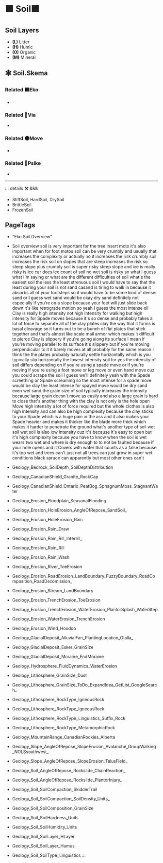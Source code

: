 # 🟩  <eko>Soil</eko>🟩

## Soil Layers

- **(L)** Litter
- **(H)** Humic
- **(O)** Organic
- **(M)** Mineral

## 🕸 Soil.Skema

### Related 🟩<eko>Eko</eko>

-

### Related 🔻<via>Via</via>

-

### Related 🟠<move>Move</move>

-

### Related 💜<psike>Psike</psike>

-

---

<!-- =================================================== -->
<!-- =================================================== -->
<!-- =================================================== -->
<!-- =================================================== -->
<!-- =================================================== -->
::: details 🛠 <dev>&&&</dev>

- StiffSoil, HardSoil, DrySoil
- BrittleSoil
- FrozenSoil

<h2>PageTags</h2>

- "Eko.Soil.Overview"
- Soil overview soil is very important for the tree insert moto it's also important when for foot motos soil can be very crumbly and usually that increases the complexity or actually no it increases the risk crumbly soil increases the risk soil on slopes that are steep increases the risk so steep slope plus crumbly soil is super risky steep slope and ice is really risky is ice car does ice count of soil no wet soil is risky so what I guess what I'm saying or what are the different difficulties of soil what's the easiest soil the less the least strenuous soil I would have to say that the least during your soil is not sand casand is tiring to walk in because it absorbs all of your footsteps so it would have to be some kind of denser sand or I guess wet sand would be okay dry sand definitely not especially if you're on a slope because your feet will just slide back down it's like retrograde motion so yeah I guess the most intense oil Clay is really high intensity not high intensity for walking but high intensity for Spade moves because it's so dense and probably takes a lot of force to separate all of the clay plates clay the way that it forms is basal cleavage so it turns out to be a bunch of flat plates that stick together and that's almost like scale mail armor which makes it difficult to pierce Clay is slippery if you're going along its surface I mean if you're moving parallel to its surface it's slippery but if you're moving perpendicular to it it barely moves at all probably for the same reason I think the the plates probably naturally settle horizontally which is you typically slip horizontally the lowest intensity soil for yes the intensity of soil differs depending on if you're using a spade move or if you're moving if you're using a foot move or leg move or even hand move cuz you could scrape the soil I guess we'll definitely yeah with the Spade screething or Spade screaming so the most intense for a spade move would be clay the least intense for spayed move would be dry sand even wet sand the grain size of soil typically increases the intensity because large grain doesn't move as easily and also a large grain is hard to close that's another thing with the clay is not only is the hole open Move high intensity a lot of force required but the whole clothes is also high intensity and can also be high complexity because the clay sticks to your Spade which is a huge pain in the ass and it also makes your Spade heavier and makes it thicker like the blade more thick which makes it harder to penetrate the ground what's another type of soil wet soil wet soil is also low intensity cuz it's because it's easy to open but it's high complexity because you have to know when the soil is wet wears two wet and where is dry enough to to not be faulted because if your hole opens and it Covers with water that counts as a false because it's too wet and trees can't just not all trees can just grow in super wet conditions black spruce can apparently but most other ones can't

- Geology_Bedrock_SoilDepth_SoilDepthDistribution

- Geology_CanadianShield_Granite_RockCap
- Geology_CanadianShield_Ontario_PeatBog_SphagnumMoss_StagnantWater
- Geology_Erosion_Floodplain_SeasonalFlooding
- Geology_Erosion_HoleErosion_AngleOfRepose_SandSoil_
- Geology_Erosion_HoleErosion_Rain
- Geology_Erosion_Rain_Draw
- Geology_Erosion_Rain_Rill_Interrill_
- Geology_Erosion_Rain_Rill
- Geology_Erosion_Rain_Wash
- Geology_Erosion_River_ToeErosion
- Geology_Erosion_RoadErosion_LandBoundary_FuzzyBoundary_RoadComposition_RoadDecomission_
- Geology_Erosion_Stream_LandBoundary
- Geology_Erosion_TrenchErosion_ToeErosion
- Geology_Erosion_TrenchErosion_WaterErosion_PlantorSplash_WaterStep
- Geology_Erosion_WaterErosion_TrenchErosion
- Geology_Erosion_Wind_Hoodoo
- Geology_GlacialDeposit_AlluvialFan_PlantingLocation_Olalla_
- Geology_GlacialDeposit_Esker_GrainSize
- Geology_GlacialDeposit_Moraine_EndMoraine
- Geology_Hydrosphere_FluidDynamics_WaterErosion
- Geology_Lithosphere_GrainSize_Dust
- Geology_Lithosphere_GrainSize_ToDo_ExpandIdea_GetList_GoogleSearch_
- Geology_Lithosphere_RockType_IgneousRock
- Geology_Lithosphere_RockType_IgneousRock
- Geology_Lithosphere_RockType_Linguistics_Suffix_Rock
- Geology_Lithosphere_RockType_MetamorphicRock
- Geology_MountainRange_CanadianRockies_Alberta
- Geology_Slope_AngleOfRepose_SlopeErosion_Avalanche_GroupWalking_NOLSsouthwest_
- Geology_Slope_AngleOfRepose_SlopeErosion_TalusField_
- Geology_Soil_AngleOfRepose_Rockslide_ChainReaction_
- Geology_Soil_AngleOfRepose_Rockslide_PlantorInjury_
- Geology_Soil_SoilCompaction_SkidderTrail
- Geology_Soil_SoilCompaction_SoilDensity_Units_
- Geology_Soil_SoilComposition_GrainSize
- Geology_Soil_SoilHardness_Units
- Geology_Soil_SoilHumidity_Units
- Geology_Soil_SoilLayer_HLayer
- Geology_Soil_SoilLayer_Humus
- Geology_Soil_SoilType_Linguistics
:::
